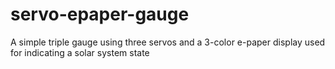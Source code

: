 # servo-epaper-gauge
A simple triple gauge using three servos and a 3-color e-paper display used for indicating a solar system state
